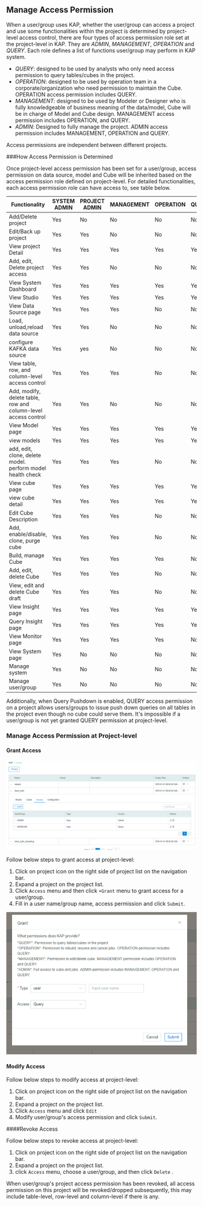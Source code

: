 ## Manage Access Permission

When a user/group uses KAP, whether the user/group can access a project and use some functionalities within the project is determined by project-level access control, there are four types of access permission role set at the project-level in KAP. They are *ADMIN*, *MANAGEMENT*, *OPERATION* and *QUERY*. Each role defines a list of functions user/group may perform in KAP system. 

- *QUERY*: designed to be used by analysts who only need access permission to query tables/cubes in the project.
- *OPERATION*: designed to be used by operation team in a corporate/organization who need permission to maintain the Cube. OPERATION access permission includes QUERY.
- *MANAGEMENT*: designed to be used by Modeler or Designer who is fully knowledgeable of business meaning of the data/model, Cube will be in charge of Model and Cube design. MANAGEMENT access permission includes OPERATION, and QUERY.
- *ADMIN*: Designed to fully manage the project. ADMIN access permission includes MANAGEMENT, OPERATION and QUERY.

Access permissions are independent between different projects. 

###How Access Permission is Determined

Once project-level access permission has been set for a user/group, access permission on data source, model and Cube will be inherited based on the access permission role defined on project-level. For detailed functionalities, each access permission role can have access to, see table below. 

| Functionality                            | SYSTEM ADMIN | PROJECT ADMIN | MANAGEMENT | OPERATION | QUERY |
| ---------------------------------------- | ------------ | ------------- | ---------- | --------- | ----- |
| Add/Delete  project                      | Yes          | No            | No         | No        | No    |
| Edit/Back up  project                    | Yes          | Yes           | No         | No        | No    |
| View project  Detail                     | Yes          | Yes           | Yes        | Yes       | Yes   |
| Add, edit,  Delete project access        | Yes          | Yes           | No         | No        | No    |
| View System  Dashboard                   | Yes          | Yes           | Yes        | Yes       | Yes   |
| View Studio                              | Yes          | Yes           | Yes        | Yes       | Yes   |
| View Data  Source page                   | Yes          | Yes           | Yes        | No        | No    |
| Load, unload,reload data source          | Yes          | Yes           | No         | No        | No    |
| configure  KAFKA data source             | Yes          | yes           | No         | No        | No    |
| View table,  row, and column-level access control | Yes          | Yes           | Yes        | No        | No    |
| Add, modify,  delete table, row and column-level access control | Yes          | Yes           | No         | No        | No    |
| View Model  page                         | Yes          | Yes           | Yes        | Yes       | Yes   |
| view models                              | Yes          | Yes           | Yes        | Yes       | Yes   |
| add, edit, clone, delete model. perform model health check | Yes          | Yes           | Yes        | No        | No    |
| View cube page                           | Yes          | Yes           | Yes        | Yes       | Yes   |
| view cube detail                         | Yes          | Yes           | Yes        | Yes       | Yes   |
| Edit Cube  Description                   | Yes          | Yes           | Yes        | No        | No    |
| Add,  enable/disable, clone, purge cube  | Yes          | Yes           | Yes        | No        | No    |
| Build, manage  Cube                      | Yes          | Yes           | Yes        | Yes       | No    |
| Add, edit,  delete Cube                  | Yes          | Yes           | Yes        | No        | No    |
| View, edit and  delete Cube draft        | Yes          | Yes           | Yes        | No        | No    |
| View Insight  page                       | Yes          | Yes           | Yes        | Yes       | Yes   |
| Query Insight  page                      | Yes          | Yes           | Yes        | Yes       | Yes   |
| View Monitor  page                       | Yes          | Yes           | Yes        | Yes       | No    |
| View System  page                        | Yes          | No            | No         | No        | No    |
| Manage system                            | Yes          | No            | No         | No        | No    |
| Manage user/group                        | Yes          | No            | No         | No        | No    |



Additionally, when Query Pushdown is enabled, QUERY access permission on a project allows users/groups to issue push down queries on all tables in the project even though no cube could serve them. It's impossible if a user/group is not yet granted QUERY permission at project-level.

### Manage Access Permission at Project-level

#### Grant Access 

![Grant access](images/acl/w_1.png)

Follow below steps to grant access at project-level: 

1. Click on project icon on the right side of project list on the navigation bar.
2. Expand a project on the project list.
3. Click `Access` menu  and then click `+Grant` menu to grant access for a user/group.
4. Fill in a user name/group name, access permission and click `Submit`. 

![Grant access for a user/group](images/acl/w_2.png)

#### Modify Access

Follow below steps to modify access at project-level: 

1. Click on project icon on the right side of project list on the navigation bar.
2. Expand a project on the project list.
3. Click `Access` menu and click `Edit` 
4. Modify user/group's access permission and click `Submit`. 

####Revoke Access

Follow below steps to revoke access at project-level: 

1. Click on project icon on the right side of project list on the navigation bar.
2. Expand a project on the project list.
3. click `Access` menu, choose a user/group, and then click `Delete` .

When user/group's project access permission has been revoked, all access permission on this project will be revoked/dropped subsequently, this may include table-level, row-level and column-level if there is any. 







